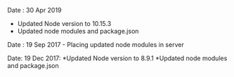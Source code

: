 Date :
30 Apr 2019
* Updated Node version to 10.15.3
* Updated node modules and package.json

Date :
19 Sep 2017 - Placing updated node modules in server

Date: 
19 Dec 2017: 
*Updated Node version to 8.9.1
*Updated node modules and package.json